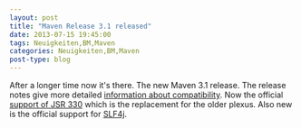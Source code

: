 ```yaml
---
layout: post
title: "Maven Release 3.1 released"
date: 2013-07-15 19:45:00
tags: Neuigkeiten,BM,Maven
categories: Neuigkeiten,BM,Maven
post-type: blog
---
```

After a longer time now it's there. The new Maven 3.1 release. The release notes give more 
detailed [information about compatibility](http://maven.apache.org/docs/3.1.0/release-notes.html). 
Now the official [support of JSR 330](http://maven.apache.org/maven-jsr330.html) which is the replacement for the older plexus. 
Also new is the official support for [SLF4j](http://maven.apache.org/maven-logging.html).
